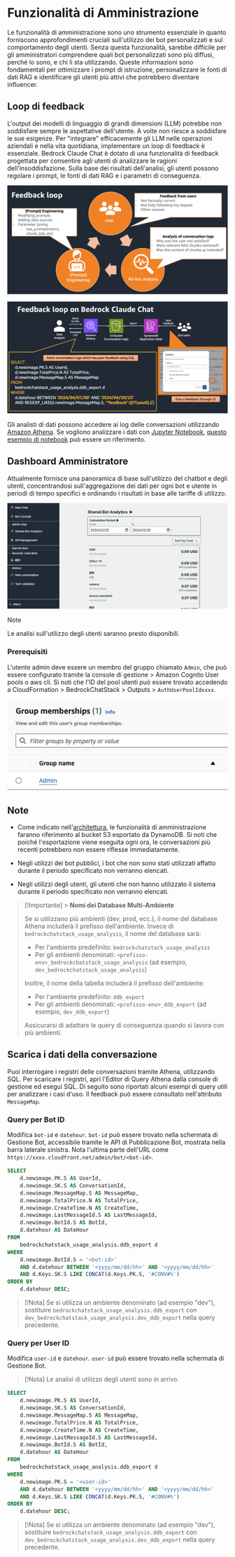# Funzionalità di Amministrazione

Le funzionalità di amministrazione sono uno strumento essenziale in quanto forniscono approfondimenti cruciali sull'utilizzo dei bot personalizzati e sul comportamento degli utenti. Senza questa funzionalità, sarebbe difficile per gli amministratori comprendere quali bot personalizzati sono più diffusi, perché lo sono, e chi li sta utilizzando. Queste informazioni sono fondamentali per ottimizzare i prompt di istruzione, personalizzare le fonti di dati RAG e identificare gli utenti più attivi che potrebbero diventare influencer.

## Loop di feedback

L'output dei modelli di linguaggio di grandi dimensioni (LLM) potrebbe non soddisfare sempre le aspettative dell'utente. A volte non riesce a soddisfare le sue esigenze. Per "integrare" efficacemente gli LLM nelle operazioni aziendali e nella vita quotidiana, implementare un loop di feedback è essenziale. Bedrock Claude Chat è dotato di una funzionalità di feedback progettata per consentire agli utenti di analizzare le ragioni dell'insoddisfazione. Sulla base dei risultati dell'analisi, gli utenti possono regolare i prompt, le fonti di dati RAG e i parametri di conseguenza.

![](./imgs/feedback_loop.png)

![](./imgs/feedback-using-claude-chat.png)

Gli analisti di dati possono accedere ai log delle conversazioni utilizzando [Amazon Athena](https://aws.amazon.com/jp/athena/). Se vogliono analizzare i dati con [Jupyter Notebook](https://jupyter.org/), [questo esempio di notebook](../examples/notebooks/feedback_analysis_example.ipynb) può essere un riferimento.

## Dashboard Amministratore

Attualmente fornisce una panoramica di base sull'utilizzo del chatbot e degli utenti, concentrandosi sull'aggregazione dei dati per ogni bot e utente in periodi di tempo specifici e ordinando i risultati in base alle tariffe di utilizzo.

![](./imgs/admin_bot_analytics.png)

> [!Note]
> Le analisi sull'utilizzo degli utenti saranno presto disponibili.

### Prerequisiti

L'utente admin deve essere un membro del gruppo chiamato `Admin`, che può essere configurato tramite la console di gestione > Amazon Cognito User pools o aws cli. Si noti che l'ID del pool utenti può essere trovato accedendo a CloudFormation > BedrockChatStack > Outputs > `AuthUserPoolIdxxxx`.

![](./imgs/group_membership_admin.png)

## Note

- Come indicato nell'[architettura](../README.md#architecture), le funzionalità di amministrazione faranno riferimento al bucket S3 esportato da DynamoDB. Si noti che poiché l'esportazione viene eseguita ogni ora, le conversazioni più recenti potrebbero non essere riflesse immediatamente.

- Negli utilizzi dei bot pubblici, i bot che non sono stati utilizzati affatto durante il periodo specificato non verranno elencati.

- Negli utilizzi degli utenti, gli utenti che non hanno utilizzato il sistema durante il periodo specificato non verranno elencati.

> [!Importante] > **Nomi dei Database Multi-Ambiente**
>
> Se si utilizzano più ambienti (dev, prod, ecc.), il nome del database Athena includerà il prefisso dell'ambiente. Invece di `bedrockchatstack_usage_analysis`, il nome del database sarà:
>
> - Per l'ambiente predefinito: `bedrockchatstack_usage_analysis`
> - Per gli ambienti denominati: `<prefisso-env>_bedrockchatstack_usage_analysis` (ad esempio, `dev_bedrockchatstack_usage_analysis`)
>
> Inoltre, il nome della tabella includerà il prefisso dell'ambiente:
>
> - Per l'ambiente predefinito: `ddb_export`
> - Per gli ambienti denominati: `<prefisso-env>_ddb_export` (ad esempio, `dev_ddb_export`)
>
> Assicurarsi di adattare le query di conseguenza quando si lavora con più ambienti.

## Scarica i dati della conversazione

Puoi interrogare i registri delle conversazioni tramite Athena, utilizzando SQL. Per scaricare i registri, apri l'Editor di Query Athena dalla console di gestione ed esegui SQL. Di seguito sono riportati alcuni esempi di query utili per analizzare i casi d'uso. Il feedback può essere consultato nell'attributo `MessageMap`.

### Query per Bot ID

Modifica `bot-id` e `datehour`. `bot-id` può essere trovato nella schermata di Gestione Bot, accessibile tramite le API di Pubblicazione Bot, mostrata nella barra laterale sinistra. Nota l'ultima parte dell'URL come `https://xxxx.cloudfront.net/admin/bot/<bot-id>`.

```sql
SELECT
    d.newimage.PK.S AS UserId,
    d.newimage.SK.S AS ConversationId,
    d.newimage.MessageMap.S AS MessageMap,
    d.newimage.TotalPrice.N AS TotalPrice,
    d.newimage.CreateTime.N AS CreateTime,
    d.newimage.LastMessageId.S AS LastMessageId,
    d.newimage.BotId.S AS BotId,
    d.datehour AS DateHour
FROM
    bedrockchatstack_usage_analysis.ddb_export d
WHERE
    d.newimage.BotId.S = '<bot-id>'
    AND d.datehour BETWEEN '<yyyy/mm/dd/hh>' AND '<yyyy/mm/dd/hh>'
    AND d.Keys.SK.S LIKE CONCAT(d.Keys.PK.S, '#CONV#%')
ORDER BY
    d.datehour DESC;
```

> [!Nota]
> Se si utilizza un ambiente denominato (ad esempio "dev"), sostituire `bedrockchatstack_usage_analysis.ddb_export` con `dev_bedrockchatstack_usage_analysis.dev_ddb_export` nella query precedente.

### Query per User ID

Modifica `user-id` e `datehour`. `user-id` può essere trovato nella schermata di Gestione Bot.

> [!Nota]
> Le analisi di utilizzo degli utenti sono in arrivo.

```sql
SELECT
    d.newimage.PK.S AS UserId,
    d.newimage.SK.S AS ConversationId,
    d.newimage.MessageMap.S AS MessageMap,
    d.newimage.TotalPrice.N AS TotalPrice,
    d.newimage.CreateTime.N AS CreateTime,
    d.newimage.LastMessageId.S AS LastMessageId,
    d.newimage.BotId.S AS BotId,
    d.datehour AS DateHour
FROM
    bedrockchatstack_usage_analysis.ddb_export d
WHERE
    d.newimage.PK.S = '<user-id>'
    AND d.datehour BETWEEN '<yyyy/mm/dd/hh>' AND '<yyyy/mm/dd/hh>'
    AND d.Keys.SK.S LIKE CONCAT(d.Keys.PK.S, '#CONV#%')
ORDER BY
    d.datehour DESC;
```

> [!Nota]
> Se si utilizza un ambiente denominato (ad esempio "dev"), sostituire `bedrockchatstack_usage_analysis.ddb_export` con `dev_bedrockchatstack_usage_analysis.dev_ddb_export` nella query precedente.